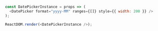 <!--start-code-->

```js
const DatePickerInstance = props => (
  <DatePicker format="yyyy-MM" ranges={[]} style={{ width: 200 }} />
);

ReactDOM.render(<DatePickerInstance />);
```

<!--end-code-->
